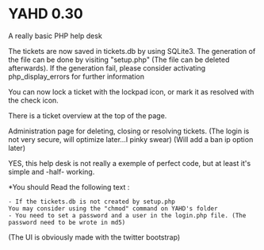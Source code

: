 YAHD 0.30
====

A really basic PHP help desk

The tickets are now saved in tickets.db by using SQLite3. The generation of the file can be done by visiting "setup.php" (The file can be deleted afterwards). If the generation fail, please consider activating php_display_errors for further information

You can now lock a ticket with the lockpad icon, or mark it as resolved with the check icon.

There is a ticket overview at the top of the page.

Administration page for deleting, closing or resolving tickets. (The login is not very secure, will optimize later...I pinky swear)
(Will add a ban ip option later)


YES, this help desk is not really a exemple of perfect code, but at least it's simple and -half- working.

*You should Read the following text :  

	- If the tickets.db is not created by setup.php 
	You may consider using the "chmod" command on YAHD's folder
	- You need to set a password and a user in the login.php file. (The password need to be wrote in md5)

(The UI is obviously made with the twitter bootstrap)
